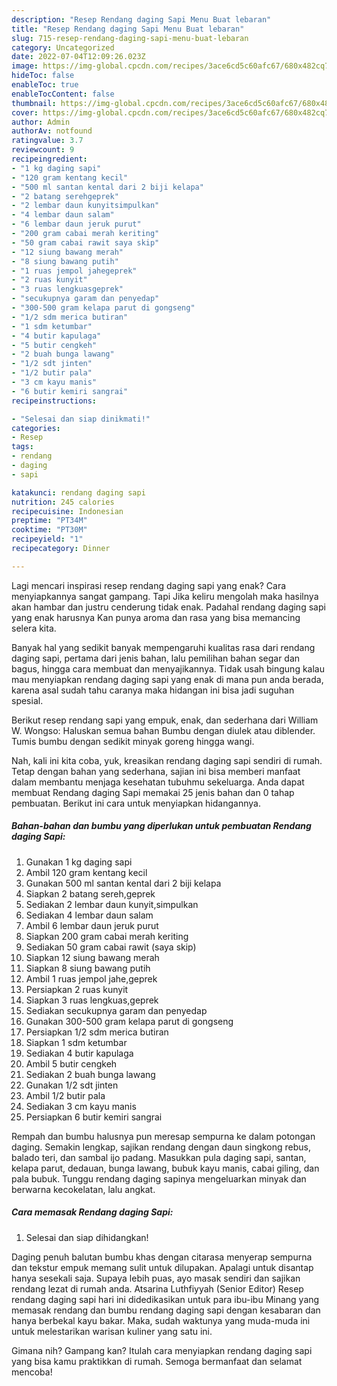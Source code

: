 ```yaml
---
description: "Resep Rendang daging Sapi Menu Buat lebaran"
title: "Resep Rendang daging Sapi Menu Buat lebaran"
slug: 715-resep-rendang-daging-sapi-menu-buat-lebaran
category: Uncategorized
date: 2022-07-04T12:09:26.023Z
image: https://img-global.cpcdn.com/recipes/3ace6cd5c60afc67/680x482cq70/rendang-daging-sapi-foto-resep-utama.jpg
hideToc: false
enableToc: true
enableTocContent: false
thumbnail: https://img-global.cpcdn.com/recipes/3ace6cd5c60afc67/680x482cq70/rendang-daging-sapi-foto-resep-utama.jpg
cover: https://img-global.cpcdn.com/recipes/3ace6cd5c60afc67/680x482cq70/rendang-daging-sapi-foto-resep-utama.jpg
author: Admin
authorAv: notfound
ratingvalue: 3.7
reviewcount: 9
recipeingredient:
- "1 kg daging sapi"
- "120 gram kentang kecil"
- "500 ml santan kental dari 2 biji kelapa"
- "2 batang serehgeprek"
- "2 lembar daun kunyitsimpulkan"
- "4 lembar daun salam"
- "6 lembar daun jeruk purut"
- "200 gram cabai merah keriting"
- "50 gram cabai rawit saya skip"
- "12 siung bawang merah"
- "8 siung bawang putih"
- "1 ruas jempol jahegeprek"
- "2 ruas kunyit"
- "3 ruas lengkuasgeprek"
- "secukupnya garam dan penyedap"
- "300-500 gram kelapa parut di gongseng"
- "1/2 sdm merica butiran"
- "1 sdm ketumbar"
- "4 butir kapulaga"
- "5 butir cengkeh"
- "2 buah bunga lawang"
- "1/2 sdt jinten"
- "1/2 butir pala"
- "3 cm kayu manis"
- "6 butir kemiri sangrai"
recipeinstructions:

- "Selesai dan siap dinikmati!"
categories:
- Resep
tags:
- rendang
- daging
- sapi

katakunci: rendang daging sapi 
nutrition: 245 calories
recipecuisine: Indonesian
preptime: "PT34M"
cooktime: "PT30M"
recipeyield: "1"
recipecategory: Dinner

---
```



Lagi mencari inspirasi resep rendang daging sapi yang enak? Cara menyiapkannya sangat gampang. Tapi Jika keliru mengolah maka hasilnya akan hambar dan justru cenderung tidak enak. Padahal rendang daging sapi yang enak harusnya Kan punya aroma dan rasa yang bisa memancing selera kita.


Banyak hal yang sedikit banyak mempengaruhi kualitas rasa dari rendang daging sapi, pertama dari jenis bahan, lalu pemilihan bahan segar dan bagus, hingga cara membuat dan menyajikannya. Tidak usah bingung kalau mau menyiapkan rendang daging sapi yang enak di mana pun anda berada, karena asal sudah tahu caranya maka hidangan ini bisa jadi suguhan spesial.

Berikut resep rendang sapi yang empuk, enak, dan sederhana dari William W. Wongso: Haluskan semua bahan Bumbu dengan diulek atau diblender. Tumis bumbu dengan sedikit minyak goreng hingga wangi.


Nah, kali ini kita coba, yuk, kreasikan rendang daging sapi sendiri di rumah. Tetap dengan bahan yang sederhana, sajian ini bisa memberi manfaat dalam membantu menjaga kesehatan tubuhmu sekeluarga. Anda dapat membuat Rendang daging Sapi memakai 25 jenis bahan dan 0 tahap pembuatan. Berikut ini cara untuk menyiapkan hidangannya.

<!--inarticleads1-->

##### Bahan-bahan dan bumbu yang diperlukan untuk pembuatan Rendang daging Sapi:

1. Gunakan 1 kg daging sapi
1. Ambil 120 gram kentang kecil
1. Gunakan 500 ml santan kental dari 2 biji kelapa
1. Siapkan 2 batang sereh,geprek
1. Sediakan 2 lembar daun kunyit,simpulkan
1. Sediakan 4 lembar daun salam
1. Ambil 6 lembar daun jeruk purut
1. Siapkan 200 gram cabai merah keriting
1. Sediakan 50 gram cabai rawit (saya skip)
1. Siapkan 12 siung bawang merah
1. Siapkan 8 siung bawang putih
1. Ambil 1 ruas jempol jahe,geprek
1. Persiapkan 2 ruas kunyit
1. Siapkan 3 ruas lengkuas,geprek
1. Sediakan secukupnya garam dan penyedap
1. Gunakan 300-500 gram kelapa parut di gongseng
1. Persiapkan 1/2 sdm merica butiran
1. Siapkan 1 sdm ketumbar
1. Sediakan 4 butir kapulaga
1. Ambil 5 butir cengkeh
1. Sediakan 2 buah bunga lawang
1. Gunakan 1/2 sdt jinten
1. Ambil 1/2 butir pala
1. Sediakan 3 cm kayu manis
1. Persiapkan 6 butir kemiri sangrai


Rempah dan bumbu halusnya pun meresap sempurna ke dalam potongan daging. Semakin lengkap, sajikan rendang dengan daun singkong rebus, balado teri, dan sambal ijo padang. Masukkan pula daging sapi, santan, kelapa parut, dedauan, bunga lawang, bubuk kayu manis, cabai giling, dan pala bubuk. Tunggu rendang daging sapinya mengeluarkan minyak dan berwarna kecokelatan, lalu angkat. 

<!--inarticleads2-->

##### Cara memasak Rendang daging Sapi:


1. Selesai dan siap dihidangkan!

Daging penuh balutan bumbu khas dengan citarasa menyerap sempurna dan tekstur empuk memang sulit untuk dilupakan. Apalagi untuk disantap hanya sesekali saja. Supaya lebih puas, ayo masak sendiri dan sajikan rendang lezat di rumah anda. Atsarina Luthfiyyah (Senior Editor) Resep rendang daging sapi hari ini didedikasikan untuk para ibu-ibu Minang yang memasak rendang dan bumbu rendang daging sapi dengan kesabaran dan hanya berbekal kayu bakar. Maka, sudah waktunya yang muda-muda ini untuk melestarikan warisan kuliner yang satu ini. 

Gimana nih? Gampang kan? Itulah cara menyiapkan rendang daging sapi yang bisa kamu praktikkan di rumah. Semoga bermanfaat dan selamat mencoba!
